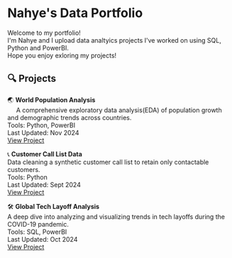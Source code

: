 # Nahye's Data Portfolio

Welcome to my portfolio! <br/>
I'm Nahye and I upload data analtyics projects I've worked on using SQL, Python and PowerBI. <br/>
Hope you enjoy exloring my projects!

## 🔍 Projects

🌏 **World Population Analysis** <br/>
&nbsp;&nbsp;&nbsp;&nbsp;
A comprehensive exploratory data analysis(EDA) of population growth and demographic trends across countries. <br/>
Tools: Python, PowerBI <br/>
Last Updated: Nov 2024 <br/>
[View Project](https://github.com/NahyeMoon/DataAnalyticsPortfolio/blob/main/World%20Population/EDA.md)

📞 **Customer Call List Data** <br/>
Data cleaning a synthetic customer call list to retain only contactable customers. <br/>
Tools: Python <br/>
Last Updated: Sept 2024 <br/>
[View Project](https://github.com/NahyeMoon/DataAnalyticsPortfolio/blob/main/Customer%20Call%20List/Data%20Cleaning.md)

🛠️ **Global Tech Layoff Analysis** <br/>
A deep dive into analyzing and visualizing trends in tech layoffs during the COVID-19 pandemic. <br/>
Tools: SQL, PowerBI <br/>
Last Updated: Oct 2024 <br/>
[View Project](https://github.com/NahyeMoon/DataAnalyticsPortfolio/blob/main/Tech%20Layoffs/Global%20Tech%20Layoff%20EDA.md)

